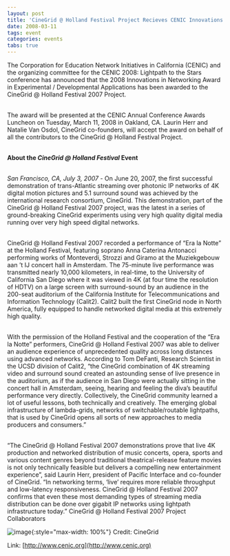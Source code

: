 ```yaml
---
layout: post
title: 'CineGrid @ Holland Festival Project Recieves CENIC Innovations in Networking Award'
date: 2008-03-11
tags: event
categories: events
tabs: true
---
```


The Corporation for Education Network Initiatives in California (CENIC) and the organizing committee for the CENIC 2008: Lightpath to the Stars conference has announced that the 2008 Innovations in Networking Award in Experimental / Developmental Applications has been awarded to the CineGrid @ Holland Festival 2007 Project.<br><br>

The award will be presented at the CENIC Annual Conference Awards Luncheon on Tuesday, March 11, 2008 in Oakland, CA.  Laurin Herr and Natalie Van Osdol, CineGrid co-founders, will accept the award on behalf of all the contributors to the CineGrid @ Holland Festival Project.<br><br>

<strong>About the <em>CineGrid @ Holland Festival</em> Event</strong><br><br>

<em>San Francisco, CA, July 3, 2007</em> - On June 20, 2007, the first successful demonstration of trans-Atlantic streaming over photonic IP networks of 4K digital motion pictures and 5.1 surround sound was achieved by the international research consortium, CineGrid. This demonstration, part of the CineGrid @ Holland Festival 2007 project, was the latest in a series of ground-breaking CineGrid experiments using very high quality digital media running over very high speed digital networks.<br><br>

CineGrid @ Holland Festival 2007 recorded a performance of &ldquo;Era la Notte&rdquo; at the Holland Festival, featuring soprano Anna Caterina Antonacci performing works of Monteverdi, Strozzi and Giramo at the Muziekgebouw aan &rsquo;t IJ concert hall in Amsterdam. The 75-minute live performance was transmitted nearly 10,000 kilometers, in real-time, to the University of California San Diego where it was viewed in 4K (at four time the resolution of HDTV) on a large screen with surround-sound by an audience in the 200-seat auditorium of the California Institute for Telecommunications and Information Technology (Calit2). Calit2 built the first CineGrid node in North America, fully equipped to handle networked digital media at this extremely high quality.<br><br>

With the permission of the Holland Festival and the cooperation of the &ldquo;Era la Notte&rdquo; performers, CineGrid @ Holland Festival 2007 was able to deliver an audience experience of unprecedented quality across long distances using advanced networks. According to Tom DeFanti, Research Scientist in the UCSD division of Calit2, &ldquo;the CineGrid combination of 4K streaming video and surround sound created an astounding sense of live presence in the auditorium, as if the audience in San Diego were actually sitting in the concert hall in Amsterdam, seeing, hearing and feeling the diva&rsquo;s beautiful performance very directly. Collectively, the CineGrid community learned a lot of useful lessons, both technically and creatively. The emerging global infrastructure of lambda-grids, networks of switchable/routable lightpaths, that is used by CineGrid opens all sorts of new approaches to media producers and consumers.&rdquo;<br><br>

&ldquo;The CineGrid @ Holland Festival 2007 demonstrations prove that live 4K production and networked distribution of music concerts, opera, sports and various content genres beyond traditional theatrical-release feature movies is not only technically feasible but delivers a compelling new entertainment experience&rdquo;, said Laurin Herr, president of Pacific Interface and co-founder of CineGrid. &ldquo;In networking terms, &lsquo;live&rsquo; requires more reliable throughput and low-latency responsiveness. CineGrid @ Holland Festival 2007 confirms that even these most demanding types of streaming media distribution can be done over gigabit IP networks using lightpath infrastructure today.&rdquo;
CineGrid @ Holland Festival 2007 Project Collaborators

![image](https://www.evl.uic.edu/output/originals/cinegrid2.jpg-srcw.jpg){:style="max-width: 100%"}
Credit: CineGrid


Link: [http://www.cenic.org](http://www.cenic.org)
